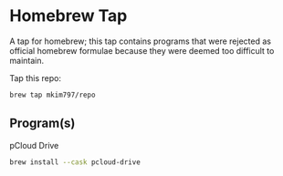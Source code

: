 # Homebrew Tap

A tap for homebrew; this tap contains programs that were rejected as official homebrew formulae because they were deemed too difficult to maintain.

Tap this repo:
```bash
brew tap mkim797/repo
```

## Program(s)

pCloud Drive
```bash
brew install --cask pcloud-drive
```
